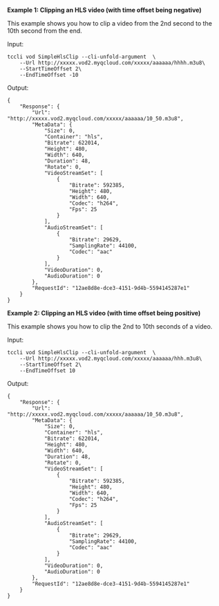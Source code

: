 **Example 1: Clipping an HLS video (with time offset being negative)**

This example shows you how to clip a video from the 2nd second to the 10th second from the end.

Input: 

```
tccli vod SimpleHlsClip --cli-unfold-argument  \
    --Url http://xxxxx.vod2.myqcloud.com/xxxxx/aaaaaa/hhhh.m3u8\
    --StartTimeOffset 2\
    --EndTimeOffset -10
```

Output: 
```
{
    "Response": {
        "Url": "http://xxxxx.vod2.myqcloud.com/xxxxx/aaaaaa/10_50.m3u8",
        "MetaData": {
            "Size": 0,
            "Container": "hls",
            "Bitrate": 622014,
            "Height": 480,
            "Width": 640,
            "Duration": 48,
            "Rotate": 0,
            "VideoStreamSet": [
                {
                    "Bitrate": 592385,
                    "Height": 480,
                    "Width": 640,
                    "Codec": "h264",
                    "Fps": 25
                }
            ],
            "AudioStreamSet": [
                {
                    "Bitrate": 29629,
                    "SamplingRate": 44100,
                    "Codec": "aac"
                }
            ],
            "VideoDuration": 0,
            "AudioDuration": 0
        },
        "RequestId": "12ae8d8e-dce3-4151-9d4b-5594145287e1"
    }
}
```

**Example 2: Clipping an HLS video (with time offset being positive)**

This example shows you how to clip the 2nd to 10th seconds of a video.

Input: 

```
tccli vod SimpleHlsClip --cli-unfold-argument  \
    --Url http://xxxxx.vod2.myqcloud.com/xxxxx/aaaaaa/hhh.m3u8\
    --StartTimeOffset 2\
    --EndTimeOffset 10
```

Output: 
```
{
    "Response": {
        "Url": "http://xxxxx.vod2.myqcloud.com/xxxxx/aaaaaa/10_50.m3u8",
        "MetaData": {
            "Size": 0,
            "Container": "hls",
            "Bitrate": 622014,
            "Height": 480,
            "Width": 640,
            "Duration": 48,
            "Rotate": 0,
            "VideoStreamSet": [
                {
                    "Bitrate": 592385,
                    "Height": 480,
                    "Width": 640,
                    "Codec": "h264",
                    "Fps": 25
                }
            ],
            "AudioStreamSet": [
                {
                    "Bitrate": 29629,
                    "SamplingRate": 44100,
                    "Codec": "aac"
                }
            ],
            "VideoDuration": 0,
            "AudioDuration": 0
        },
        "RequestId": "12ae8d8e-dce3-4151-9d4b-5594145287e1"
    }
}
```

